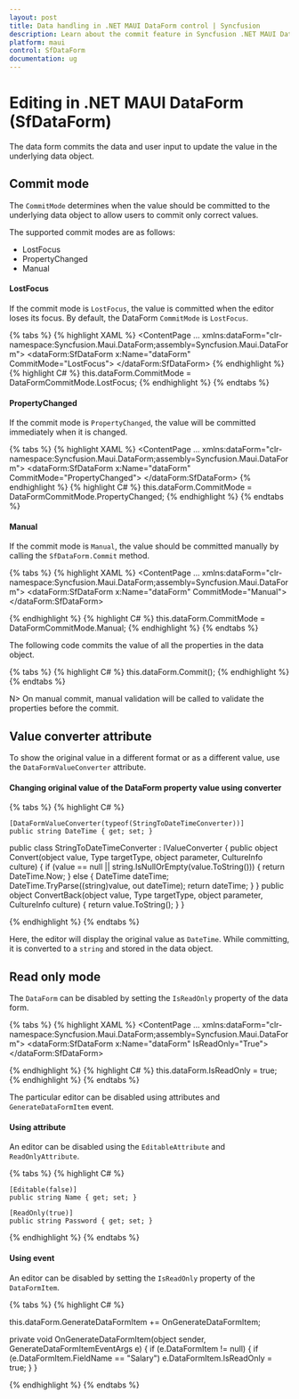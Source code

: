 ```yaml
---
layout: post
title: Data handling in .NET MAUI DataForm control | Syncfusion
description: Learn about the commit feature in Syncfusion .NET MAUI DataForm (SfDataForm) control in mobile and desktop applications from a single shared codebase.
platform: maui
control: SfDataForm
documentation: ug
---
```


# Editing in .NET MAUI DataForm (SfDataForm)

The data form commits the data and user input to update the value in the underlying data object.

## Commit mode

The `CommitMode` determines when the value should be committed to the underlying data object to allow users to commit only correct values.

The supported commit modes are as follows:

* LostFocus
* PropertyChanged
* Manual

#### LostFocus

If the commit mode is `LostFocus`, the value is committed when the editor loses its focus. By default, the DataForm `CommitMode` is `LostFocus`.

{% tabs %}
{% highlight XAML %}
<ContentPage 
...
             xmlns:dataForm="clr-namespace:Syncfusion.Maui.DataForm;assembly=Syncfusion.Maui.DataForm">
    <dataForm:SfDataForm
        x:Name="dataForm"
        CommitMode="LostFocus">
    </dataForm:SfDataForm>
</ContentPage>
{% endhighlight %}
{% highlight C# %}
this.dataForm.CommitMode = DataFormCommitMode.LostFocus;
{% endhighlight %}
{% endtabs %}

#### PropertyChanged

If the commit mode is `PropertyChanged`, the value will be committed immediately when it is changed.

{% tabs %}
{% highlight XAML %}
<ContentPage 
...
             xmlns:dataForm="clr-namespace:Syncfusion.Maui.DataForm;assembly=Syncfusion.Maui.DataForm">
    <dataForm:SfDataForm
        x:Name="dataForm"
        CommitMode="PropertyChanged">
    </dataForm:SfDataForm>
</ContentPage>
{% endhighlight %}
{% highlight C# %}
this.dataForm.CommitMode = DataFormCommitMode.PropertyChanged;
{% endhighlight %}
{% endtabs %}

#### Manual

If the commit mode is `Manual`, the value should be committed manually by calling the `SfDataForm.Commit` method.

{% tabs %}
{% highlight XAML %}
<ContentPage 
...
        xmlns:dataForm="clr-namespace:Syncfusion.Maui.DataForm;assembly=Syncfusion.Maui.DataForm">
    <dataForm:SfDataForm
        x:Name="dataForm"
        CommitMode="Manual">
    </dataForm:SfDataForm>

</ContentPage>
{% endhighlight %}
{% highlight C# %}
this.dataForm.CommitMode = DataFormCommitMode.Manual;
{% endhighlight %}
{% endtabs %}

The following code commits the value of all the properties in the data object.

{% tabs %}
{% highlight C# %}
this.dataForm.Commit();
{% endhighlight %}
{% endtabs %}

N> On manual commit, manual validation will be called to validate the properties before the commit.

## Value converter attribute

To show the original value in a different format or as a different value, use the `DataFormValueConverter` attribute.

#### Changing original value of the DataForm property value using converter

{% tabs %}
{% highlight C# %}

    [DataFormValueConverter(typeof(StringToDateTimeConverter))]
    public string DateTime { get; set; }

public class StringToDateTimeConverter : IValueConverter
{
    public object Convert(object value, Type targetType, object parameter, CultureInfo culture)
    {
        if (value == null || string.IsNullOrEmpty(value.ToString()))
        {
            return DateTime.Now;
        }
        else
        {
            DateTime dateTime;
            DateTime.TryParse((string)value, out dateTime);
            return dateTime;
        }
    }
    public object ConvertBack(object value, Type targetType, object parameter, CultureInfo culture)
    {
        return value.ToString();
    }
}

{% endhighlight %}
{% endtabs %}

Here, the editor will display the original value as `DateTime`. While committing, it is converted to a `string` and stored in the data object.

## Read only mode

The `DataForm` can be disabled by setting the `IsReadOnly` property of the data form.

{% tabs %}
{% highlight XAML %}
<ContentPage 
...
             xmlns:dataForm="clr-namespace:Syncfusion.Maui.DataForm;assembly=Syncfusion.Maui.DataForm">
    <dataForm:SfDataForm
        x:Name="dataForm" 
        IsReadOnly="True">
    </dataForm:SfDataForm>

</ContentPage>
{% endhighlight %}
{% highlight C# %}
this.dataForm.IsReadOnly = true;
{% endhighlight %}
{% endtabs %}

The particular editor can be disabled using attributes and `GenerateDataFormItem` event.

#### Using attribute

An editor can be disabled using the `EditableAttribute` and `ReadOnlyAttribute`.

{% tabs %}
{% highlight C# %}

    [Editable(false)]
    public string Name { get; set; }

    [ReadOnly(true)]
    public string Password { get; set; }

{% endhighlight %}
{% endtabs %}

#### Using event

An editor can be disabled by setting the `IsReadOnly` property of the `DataFormItem`.

{% tabs %}
{% highlight C# %}

this.dataForm.GenerateDataFormItem += OnGenerateDataFormItem;

 private void OnGenerateDataFormItem(object sender, GenerateDataFormItemEventArgs e)
{
    if (e.DataFormItem != null)
    {
        if (e.DataFormItem.FieldName == "Salary")
            e.DataFormItem.IsReadOnly = true;
    }
}

{% endhighlight %}
{% endtabs %}